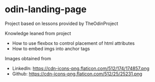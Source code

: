 # odin-landing-page
Project based on lessons provided by TheOdinProject

Knowledge leaned from project
* How to use flexbox to control placement of html attributes
* How to embed imgs into anchor tags

Images obtained from
* LinkedIn: https://cdn-icons-png.flaticon.com/512/174/174857.png
* Github: https://cdn-icons-png.flaticon.com/512/25/25231.png  